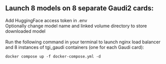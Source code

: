 ## Launch 8 models on 8 separate Gaudi2 cards:

Add HuggingFace access token in .env <br/>
Optionally change model name and linked volume directory to store downloaded model<br/><br/>
Run the following command in your terminal to launch nginx load balancer and 8 instances of tgi_gaudi containers (one for each Gaudi card):

```
docker compose up -f docker-compose.yml -d
```
